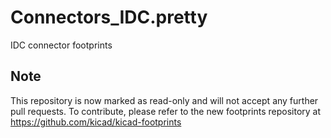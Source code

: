 # Connectors_IDC.pretty
IDC connector footprints

## Note

This repository is now marked as read-only and will not accept any further pull requests. To contribute, please refer to the new footprints repository at https://github.com/kicad/kicad-footprints
